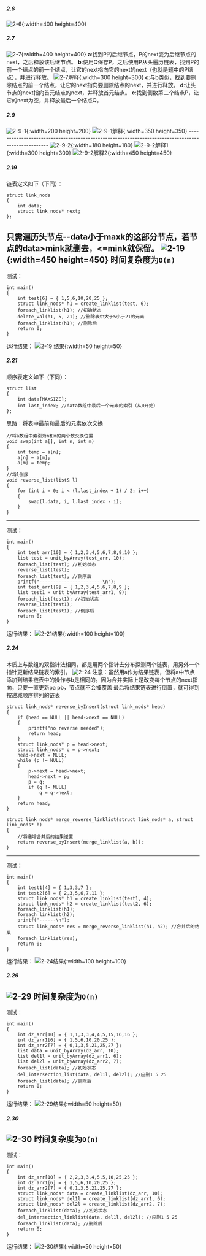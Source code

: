 ##### 2.6
![2-6](./2-6.jpg "2-6"){:width=400 height=400}
##### 2.7
![2-7](./2-7.jpg "2-7"){:width=400 height=400}
**a**:找到P的后继节点，P的next变为后继节点的next，之后释放该后继节点。
**b**:使用Q保存P，之后使用P从头遍历链表，找到P的前一个结点的前一个结点，让它的next指向它的next的next（也就是题中的P结点），并进行释放。
![2-7解释](./2-7解释.jpg "2-7解释"){:width=300 height=300}
**c**:与b类似，找到要删除结点的前一个结点，让它的next指向要删除结点的next，并进行释放。
**d**:让头节点的next指向首元结点的next，并释放首元结点。
**e**:找到倒数第二个结点P，让它的next为空，并释放最后一个结点Q。
##### 2.9
![2-9-1](./2-9-1.jpg "2-9-1"){:width=200 height=200}
![2-9-1解释](./2-9-1解释.jpg "2-9-1解释"){:width=350 height=350}
\---------------------------------------------------------------------------------------------------
![2-9-2](./2-9-2.jpg "2-9-2"){:width=180 height=180}
![2-9-2解释1](./2-9-2解释1.jpg "2-9-2解释1"){:width=300 height=300}
![2-9-2解释2](./2-9-2解释2.jpg "2-9-2解释2"){:width=450 height=450}
##### 2.19
链表定义如下（下同）：
```
struct link_nods
{
	int data;
	struct link_nods* next;
};
```
只需遍历头节点--data小于maxk的这部分节点，若节点的data>mink就删去，<=mink就保留。
![2-19](./2-19.png "2-19"){:width=450 height=450}
时间复杂度为`O(n)`
-------------------------------------------------
测试：
```
int main()
{
	int test[6] = { 1,5,6,10,20,25 };
	struct link_nods* h1 = create_linklist(test, 6);
	foreach_linklist(h1); //初始状态
	delete_val(h1, 5, 21); //删除表中大于5小于21的元素
	foreach_linklist(h1); //删除后
	return 0;
}
```
运行结果：
![2-19 结果](./2-19结果.png "2-19结果"){:width=50 height=50}
##### 2.21
顺序表定义如下（下同）：
```
struct list 
{
	int data[MAXSIZE];
	int last_index; //data数组中最后一个元素的索引（从0开始）
};
```
思路：将表中最前和最后的元素依次交换
```
//将a数组中索引为n和m的两个数交换位置
void swap(int a[], int n, int m)
{
	int temp = a[n];
	a[n] = a[m];
	a[m] = temp;
}
//将l倒序
void reverse_list(list& l)
{
	for (int i = 0; i < (l.last_index + 1) / 2; i++)
	{
		swap(l.data, i, l.last_index - i);
	}
}
```
-------------------------------------------------
测试：
```
int main()
{
	int test_arr[10] = { 1,2,3,4,5,6,7,8,9,10 };
	list test = unit_byArray(test_arr, 10);
	foreach_list(test); //初始状态
	reverse_list(test);
	foreach_list(test); //倒序后
	printf("-----------------------\n");
	int test_arr1[9] = { 1,2,3,4,5,6,7,8,9 };
	list test1 = unit_byArray(test_arr1, 9);
	foreach_list(test1); //初始状态
	reverse_list(test1);
	foreach_list(test1); //倒序后
	return 0;
}
```
运行结果：
![2-21结果](./2-21结果.png "2-21结果"){:width=100 height=100}
##### 2.24
本质上与数组的双指针法相同，都是用两个指针去分布探测两个链表，用另外一个指针更新结果链表的索引。
![2-24](./2-24.png "2-24")
注意：虽然用a作为结果链表，但将a中节点添加到结果链表中的操作与b是相同的。因为合并实际上是改变每个节点的next指向，只要一直更新pa pb，节点就不会被覆盖
最后将结果链表进行倒置，就可得到按递减顺序排列的链表
```
struct link_nods* reverse_byInsert(struct link_nods* head)
{
	if (head == NULL || head->next == NULL)
	{
		printf("no reverse needed");
		return head;
	}
	struct link_nods* p = head->next;
	struct link_nods* q = p->next;
	head->next = NULL;
	while (p != NULL)
	{
		p->next = head->next;
		head->next = p;
		p = q;
		if (q != NULL)
			q = q->next;
	}
	return head;
}
```
```
struct link_nods* merge_reverse_linklist(struct link_nods* a, struct link_nods* b)
{
	//将递增合并后的结果逆置
	return reverse_byInsert(merge_linklist(a, b)); 
}
```
-------------------------------------------------
测试：
```
int main()
{
	int test1[4] = { 1,3,3,7 };
	int test2[6] = { 2,3,5,6,7,11 };
	struct link_nods* h1 = create_linklist(test1, 4);
	struct link_nods* h2 = create_linklist(test2, 6);
	foreach_linklist(h1);
	foreach_linklist(h2);
	printf("------\n");
	struct link_nods* res = merge_reverse_linklist(h1, h2); //合并后的结果
	foreach_linklist(res);
	return 0;
}
```
运行结果：
![2-24结果](./2-24结果.png "2-24结果"){:width=100 height=100}
##### 2.29
![2-29](./2-29.png "2-29")
时间复杂度为`O(n)`
-------------------------------------------------
测试：
```
int main()
{
	int dz_arr[10] = { 1,1,3,3,4,4,5,15,16,16 };
	int dz_arr1[6] = { 1,5,6,10,20,25 };
	int dz_arr2[7] = { 0,1,3,5,21,25,27 };
	list data = unit_byArray(dz_arr, 10);
	list del1l = unit_byArray(dz_arr1, 6);
	list del2l = unit_byArray(dz_arr2, 7);
	foreach_list(data); //初始状态
	del_intersection_list(data, del1l, del2l); //应删1 5 25 
	foreach_list(data); //删除后
	return 0;
}
```
运行结果：
![2-29结果](./2-29结果.png "2-29结果"){:width=50 height=50}
##### 2.30
![2-30](./2-30.png "2-30")
时间复杂度为`O(n)`
-------------------------------------------------
测试：
```
int main()
{
	int dz_arr[10] = { 2,2,3,3,4,5,5,10,25,25 };
	int dz_arr1[6] = { 1,5,6,10,20,25 };
	int dz_arr2[7] = { 0,1,3,5,21,25,27 };
	struct link_nods* data = create_linklist(dz_arr, 10);
	struct link_nods* del1l = create_linklist(dz_arr1, 6);
	struct link_nods* del2l = create_linklist(dz_arr2, 7);
	foreach_linklist(data); //初始状态
	del_intersection_linklist(data, del1l, del2l); //应删1 5 25 
	foreach_linklist(data); //删除后
	return 0;
}
```
运行结果：
![2-30结果](./2-30结果.png "2-30结果"){:width=50 height=50}